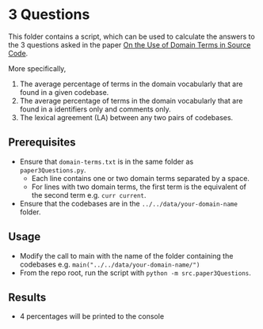 # 3 Questions

This folder contains a script, which can be used to calculate the answers to the 3 questions asked in the paper [On the Use of Domain Terms in Source Code](https://ieeexplore-ieee-org.ezproxy.auckland.ac.nz/document/4556123).

More specifically,

1. The average percentage of terms in the domain vocabularly that are found in a given codebase.
2. The average percentage of terms in the domain vocabularly that are found in a identifiers only and comments only.
3. The lexical agreement (LA) between any two pairs of codebases.

## Prerequisites

- Ensure that `domain-terms.txt` is in the same folder as `paper3Questions.py`.
  - Each line contains one or two domain terms separated by a space.
  - For lines with two domain terms, the first term is the equivalent of the second term e.g. `curr current`.
- Ensure that the codebases are in the `../../data/your-domain-name` folder.

## Usage

- Modify the call to main with the name of the folder containing the codebases e.g. `main("../../data/your-domain-name/")`
- From the repo root, run the script with `python -m src.paper3Questions`.

## Results

- 4 percentages will be printed to the console
